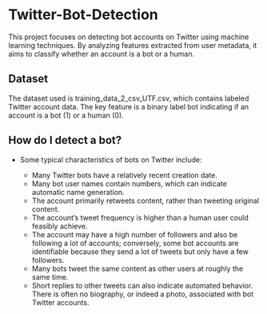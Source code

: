 # Twitter-Bot-Detection

This project focuses on detecting bot accounts on Twitter using machine learning techniques. By analyzing features extracted from user metadata, it aims to classify whether an account is a bot or a human.


## Dataset

The dataset used is training_data_2_csv_UTF.csv, which contains labeled Twitter account data. The key feature is a binary label bot indicating if an account is a bot (1) or a human (0).

##  How do I detect a bot?
  
-  Some typical characteristics of bots on Twitter include:

    - Many Twitter bots have a relatively recent creation date.
    - Many bot user names contain numbers, which can indicate automatic name generation.
    - The account primarily retweets content, rather than tweeting original content.
    - The account’s tweet frequency is higher than a human user could feasibly achieve.
    - The account may have a high number of followers and also be following a lot of accounts; conversely, some bot accounts are identifiable because they send a lot of tweets but only have a few followers.
    - Many bots tweet the same content as other users at roughly the same time.
    - Short replies to other tweets can also indicate automated behavior.
     There is often no biography, or indeed a photo, associated with bot Twitter accounts.
